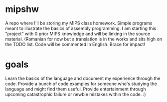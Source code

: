 # mipshw
A repo where I'll be storing my MIPS class homework. Simple programs meant to illustrate the basics of assembly programming. 
I am starting this "project" with 0 prior MIPS knowledge and will be linking in the source material. (Romanian for now but a translation is in the works and sits high on the TODO list. Code will be commented in English. 
Brace for impact!

# goals 
Learn the basics of the language and document my experience through the code.
Provide a bunch of code examples for someone who's studying the language and might find them useful.
Provide entertainment through upcoming catastrophic failure or newbie mistakes within the code. :)
